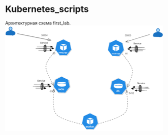 # Kubernetes_scripts



Архитектурная схема first_lab.
![alt text](https://github.com/firsovroman/Kubernetes_scripts/blob/master/.doc/first_lab.png)
